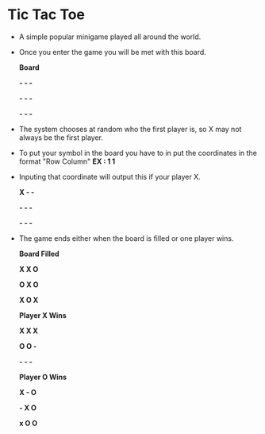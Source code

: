# Tic Tac Toe 
- A simple popular minigame played all around the world.
- Once you enter the game you will be met with this board.
  
  **Board**
  
  **- - -**

  **- - -**

  **- - -**

- The system chooses at random who the first player is, so X may not always be the first player.
- To put your symbol in the board you have to in put the coordinates in the format "Row Column" **EX : 1 1**
- Inputing that coordinate will output this if your player X.
  
  **X - -**

  **- - -**

  **- - -**
  
- The game ends either when the board is filled or one player wins.
  
  **Board Filled**

  **X X O**

  **O X O**

  **X O X**

  **Player X Wins**

  **X X X**

  **O O -**

  **- - -**

  **Player O Wins**

  **X - O**

  **- X O**

  **x O O**
